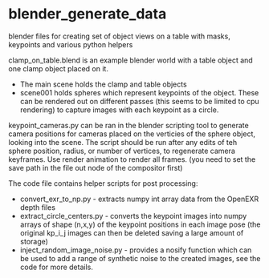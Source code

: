 # blender_generate_data
blender files for creating set of object views on a table with masks, keypoints and various python helpers

clamp_on_table.blend is an example blender world with a table object and one clamp object placed on it.
 - The main scene holds the clamp and table objects
 - scene001 holds spheres which represent keypoints of the object. These can be rendered out on different passes (this seems to be limited to cpu rendering) to capture images with each keypoint as a circle.

keypoint_cameras.py can be ran in the blender scripting tool to generate camera positions for cameras placed on the verticies of the sphere object, looking into the scene. The script should be run after any edits of teh sphere position, radius, or number of vertices, to regenerate camera keyframes.
Use render animation to render all frames. (you need to set the save path in the file out node of the compositor first)

The code file contains helper scripts for post processing:
- convert_exr_to_np.py - extracts numpy int array data from the OpenEXR depth files
- extract_circle_centers.py - converts the keypoint images into numpy arrays of shape (n,x,y) of the keypoint positions in each image pose (the original kp_i_j images can then be deleted saving a large amount of storage)
- inject_random_image_noise.py - provides a nosify function which can be used to add a range of synthetic noise to the created images, see the code for more details.


